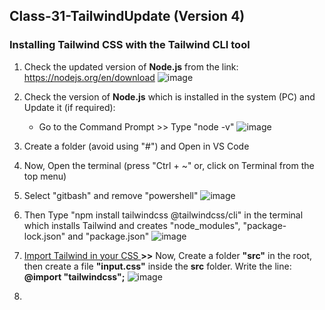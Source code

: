 ## Class-31-TailwindUpdate (Version 4)
###  Installing Tailwind CSS with the Tailwind CLI tool
1. Check the updated version of **Node.js** from the link: https://nodejs.org/en/download
   ![image](https://github.com/user-attachments/assets/570ec84c-8a01-41c7-b4d9-4276dca521ba)



2.  Check the version of **Node.js** which is installed in the system (PC) and Update it (if required):
      *  Go to the Command Prompt >> Type "node -v"
     ![image](https://github.com/user-attachments/assets/b48bc2c8-c935-4444-a404-396520efca84)


4.  Create a folder (avoid using "#") and Open in VS Code
5.  Now, Open the terminal (press "Ctrl + ~" or, click on Terminal from the top menu)
6.  Select "gitbash" and remove "powershell"
   ![image](https://github.com/user-attachments/assets/c64cf68c-6e3f-45ee-804a-3561e976f4bf)
7.   Then Type "npm install tailwindcss @tailwindcss/cli" in the terminal which installs Tailwind and creates "node_modules", "package-lock.json" and "package.json"
   ![image](https://github.com/user-attachments/assets/75ac1531-9174-4499-82ee-5c3c95d6b651)
8. <ins> Import Tailwind in your CSS </ins> **>>** Now, Create a folder **"src"** in the root, then create a file **"input.css"** inside the **src** folder. Write the line:
   **@import "tailwindcss";**
   ![image](https://github.com/user-attachments/assets/03a7c728-7f56-4bc8-a155-ab59ec2fa6ce)

9.   


 
